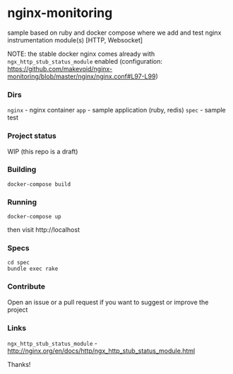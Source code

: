 # nginx-monitoring

sample based on ruby and docker compose where we add and test nginx instrumentation module(s) [HTTP, Websocket]

NOTE: the stable docker nginx comes already with `ngx_http_stub_status_module` enabled (configuration: https://github.com/makevoid/nginx-monitoring/blob/master/nginx/nginx.conf#L97-L99)

### Dirs

`nginx` - nginx container
`app` - sample application (ruby, redis)
`spec` - sample test

### Project status

WIP (this repo is a draft)

### Building

    docker-compose build


### Running

    docker-compose up


then visit http://localhost


### Specs

    cd spec
    bundle exec rake

### Contribute

Open an issue or a pull request if you want to suggest or improve the project


### Links

`ngx_http_stub_status_module` - http://nginx.org/en/docs/http/ngx_http_stub_status_module.html


Thanks!
